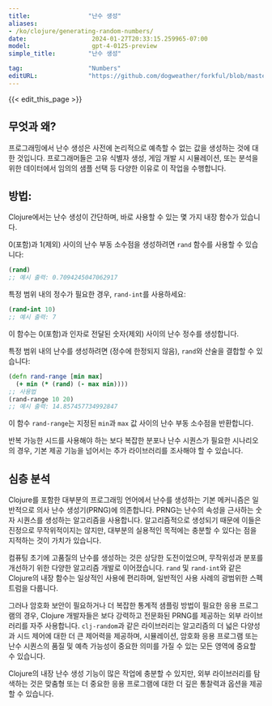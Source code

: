 ```yaml
---
title:                "난수 생성"
aliases:
- /ko/clojure/generating-random-numbers/
date:                  2024-01-27T20:33:15.259965-07:00
model:                 gpt-4-0125-preview
simple_title:         "난수 생성"

tag:                  "Numbers"
editURL:              "https://github.com/dogweather/forkful/blob/master/content/ko/clojure/generating-random-numbers.md"
---
```


{{< edit_this_page >}}

## 무엇과 왜?

프로그래밍에서 난수 생성은 사전에 논리적으로 예측할 수 없는 값을 생성하는 것에 대한 것입니다. 프로그래머들은 고유 식별자 생성, 게임 개발 시 시뮬레이션, 또는 분석을 위한 데이터에서 임의의 샘플 선택 등 다양한 이유로 이 작업을 수행합니다.

## 방법:

Clojure에서는 난수 생성이 간단하며, 바로 사용할 수 있는 몇 가지 내장 함수가 있습니다.

0(포함)과 1(제외) 사이의 난수 부동 소수점을 생성하려면 `rand` 함수를 사용할 수 있습니다:

```Clojure
(rand)
;; 예시 출력: 0.7094245047062917
```

특정 범위 내의 정수가 필요한 경우, `rand-int`를 사용하세요:

```Clojure
(rand-int 10)
;; 예시 출력: 7
```

이 함수는 0(포함)과 인자로 전달된 숫자(제외) 사이의 난수 정수를 생성합니다.

특정 범위 내의 난수를 생성하려면 (정수에 한정되지 않음), `rand`와 산술을 결합할 수 있습니다:

```Clojure
(defn rand-range [min max]
  (+ min (* (rand) (- max min))))
;; 사용법
(rand-range 10 20)
;; 예시 출력: 14.857457734992847
```

이 함수 `rand-range`는 지정된 `min`과 `max` 값 사이의 난수 부동 소수점을 반환합니다.

반복 가능한 시드를 사용해야 하는 보다 복잡한 분포나 난수 시퀀스가 필요한 시나리오의 경우, 기본 제공 기능을 넘어서는 추가 라이브러리를 조사해야 할 수 있습니다.

## 심층 분석

Clojure를 포함한 대부분의 프로그래밍 언어에서 난수를 생성하는 기본 메커니즘은 일반적으로 의사 난수 생성기(PRNG)에 의존합니다. PRNG는 난수의 속성을 근사하는 숫자 시퀀스를 생성하는 알고리즘을 사용합니다. 알고리즘적으로 생성되기 때문에 이들은 진정으로 무작위적이지는 않지만, 대부분의 실용적인 목적에는 충분할 수 있다는 점을 지적하는 것이 가치가 있습니다.

컴퓨팅 초기에 고품질의 난수를 생성하는 것은 상당한 도전이었으며, 무작위성과 분포를 개선하기 위한 다양한 알고리즘 개발로 이어졌습니다. `rand` 및 `rand-int`와 같은 Clojure의 내장 함수는 일상적인 사용에 편리하며, 일반적인 사용 사례의 광범위한 스펙트럼을 다룹니다.

그러나 암호화 보안이 필요하거나 더 복잡한 통계적 샘플링 방법이 필요한 응용 프로그램의 경우, Clojure 개발자들은 보다 강력하고 전문화된 PRNG를 제공하는 외부 라이브러리를 자주 사용합니다. `clj-random`과 같은 라이브러리는 알고리즘의 더 넓은 다양성과 시드 제어에 대한 더 큰 제어력을 제공하며, 시뮬레이션, 암호화 응용 프로그램 또는 난수 시퀀스의 품질 및 예측 가능성이 중요한 의미를 가질 수 있는 모든 영역에 중요할 수 있습니다.

Clojure의 내장 난수 생성 기능이 많은 작업에 충분할 수 있지만, 외부 라이브러리를 탐색하는 것은 맞춤형 또는 더 중요한 응용 프로그램에 대한 더 깊은 통찰력과 옵션을 제공할 수 있습니다.
